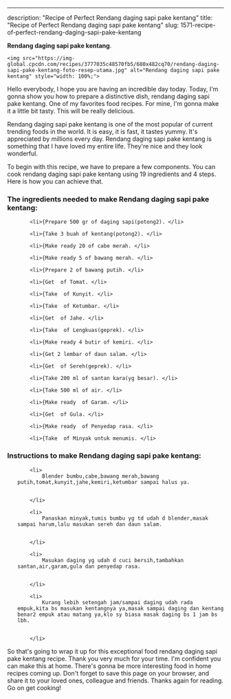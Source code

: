 ---
description: "Recipe of Perfect Rendang daging sapi pake kentang"
title: "Recipe of Perfect Rendang daging sapi pake kentang"
slug: 1571-recipe-of-perfect-rendang-daging-sapi-pake-kentang

<p>
	<strong>Rendang daging sapi pake kentang</strong>. 
	
</p>
<p>
	
	<img src="https://img-global.cpcdn.com/recipes/3777035c48570fb5/680x482cq70/rendang-daging-sapi-pake-kentang-foto-resep-utama.jpg" alt="Rendang daging sapi pake kentang" style="width: 100%;">
	
	
</p>
<p>
	Hello everybody, I hope you are having an incredible day today. Today, I'm gonna show you how to prepare a distinctive dish, rendang daging sapi pake kentang. One of my favorites food recipes. For mine, I'm gonna make it a little bit tasty. This will be really delicious.
</p>
	
<p>
	Rendang daging sapi pake kentang is one of the most popular of current trending foods in the world. It is easy, it is fast, it tastes yummy. It's appreciated by millions every day. Rendang daging sapi pake kentang is something that I have loved my entire life. They're nice and they look wonderful.
</p>
<p>
	
</p>

<p>
To begin with this recipe, we have to prepare a few components. You can cook rendang daging sapi pake kentang using 19 ingredients and 4 steps. Here is how you can achieve that.
</p>

<h3>The ingredients needed to make Rendang daging sapi pake kentang:</h3>

<ol>
	
		<li>{Prepare 500 gr of daging sapi(potong2). </li>
	
		<li>{Take 3 buah of kentang(potong2). </li>
	
		<li>{Make ready 20 of cabe merah. </li>
	
		<li>{Make ready 5 of bawang merah. </li>
	
		<li>{Prepare 2 of bawang putih. </li>
	
		<li>{Get  of Tomat. </li>
	
		<li>{Take  of Kunyit. </li>
	
		<li>{Take  of Ketumbar. </li>
	
		<li>{Get  of Jahe. </li>
	
		<li>{Take  of Lengkuas(geprek). </li>
	
		<li>{Make ready 4 butir of kemiri. </li>
	
		<li>{Get 2 lembar of daun salam. </li>
	
		<li>{Get  of Sereh(geprek). </li>
	
		<li>{Take 200 ml of santan kara(yg besar). </li>
	
		<li>{Take 500 ml of air. </li>
	
		<li>{Make ready  of Garam. </li>
	
		<li>{Get  of Gula. </li>
	
		<li>{Make ready  of Penyedap rasa. </li>
	
		<li>{Take  of Minyak untuk menumis. </li>
	
</ol>
<p>
	
</p>

<h3>Instructions to make Rendang daging sapi pake kentang:</h3>

<ol>
	
		<li>
			Blender bumbu,cabe,bawang merah,bawang putih,tomat,kunyit,jahe,kemiri,ketumbar sampai halus ya.
			
			
		</li>
	
		<li>
			Panaskan minyak,tumis bumbu yg td udah d blender,masak sampai harum,lalu masukan sereh dan daun salam.
			
			
		</li>
	
		<li>
			Masukan daging yg udah d cuci bersih,tambahkan santan,air,garam,gula dan penyedap rasa.
			
			
		</li>
	
		<li>
			Kurang lebih setengah jam/sampai daging udah rada empuk,kita bs masukan kentangnya ya,masak sampai daging dan kentang benar2 empuk atau matang ya,klo sy biasa masak daging bs 1 jam bs lbh.
			
			
		</li>
	
</ol>

<p>
	
</p>

<p>
	So that's going to wrap it up for this exceptional food rendang daging sapi pake kentang recipe. Thank you very much for your time. I'm confident you can make this at home. There's gonna be more interesting food in home recipes coming up. Don't forget to save this page on your browser, and share it to your loved ones, colleague and friends. Thanks again for reading. Go on get cooking!
</p>

